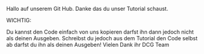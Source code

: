 Hallo auf unserem Git Hub.
Danke das du unser Tutorial schaust.

WICHTIG:

Du kannst den Code einfach von uns kopieren darfst ihn dann jedoch nicht als deinen Ausgeben.
Schreibst du jedoch aus dem Tutorial den Code selbst ab darfst du ihn als deinen Ausgeben!
Vielen Dank
ihr DCG Team
